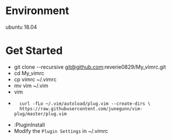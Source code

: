 # Environment
ubuntu 18.04 

# Get Started

- git clone --recursive git@github.com:reverie0829/My_vimrc.git
- cd My_vimrc
- cp vimrc ~/.vimrc
- mv vim ~/.vim
- vim
- ```
    curl -fLo ~/.vim/autoload/plug.vim --create-dirs \
    https://raw.githubusercontent.com/junegunn/vim-plug/master/plug.vim
  ```
- :PluginInstall
- Modify the `Plugin Settings` in ~/.vimrc
